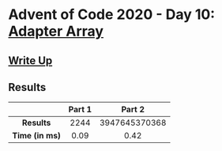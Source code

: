 # Advent of Code 2020 - Day 10: [Adapter Array](https://adventofcode.com/2020/day/10)

## [Write Up](https://codingap.github.io/advent-of-code/writeups/2020/day10)
## Results
|| **Part 1** | **Part 2** |
|:--:|:---:|:---:|
| **Results** | 2244 | 3947645370368 |
| **Time (in ms)** | 0.09 | 0.42 |